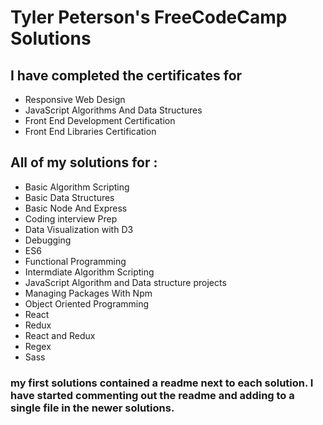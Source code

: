 # Tyler Peterson's FreeCodeCamp Solutions

## I have completed the certificates for

- Responsive Web Design
- JavaScript Algorithms And Data Structures
- Front End Development Certification
- Front End Libraries Certification

## All of my solutions for :

- Basic Algorithm Scripting
- Basic Data Structures
- Basic Node And Express
- Coding interview Prep
- Data Visualization with D3
- Debugging
- ES6
- Functional Programming
- Intermdiate Algorithm Scripting
- JavaScript Algorithm and Data structure projects
- Managing Packages With Npm
- Object Oriented Programming
- React
- Redux
- React and Redux
- Regex
- Sass

### my first solutions contained a readme next to each solution. I have started commenting out the readme and adding to a single file in the newer solutions.
